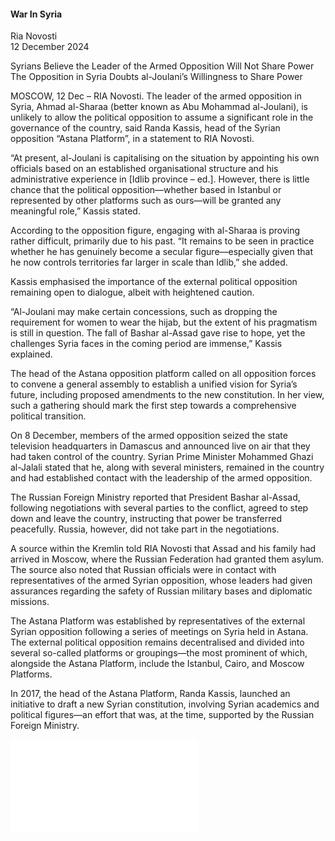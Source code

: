 <h4>War In Syria</h4>

Ria Novosti  
12 December 2024

Syrians Believe the Leader of the Armed Opposition Will Not Share Power The Opposition in Syria Doubts al-Joulani’s Willingness to Share Power

MOSCOW, 12 Dec – RIA Novosti. The leader of the armed opposition in Syria, Ahmad al-Sharaa (better known as Abu Mohammad al-Joulani), is unlikely to allow the political opposition to assume a significant role in the governance of the country, said Randa Kassis, head of the Syrian opposition “Astana Platform”, in a statement to RIA Novosti.

“At present, al-Joulani is capitalising on the situation by appointing his own officials based on an established organisational structure and his administrative experience in \[Idlib province – ed.\]. However, there is little chance that the political opposition—whether based in Istanbul or represented by other platforms such as ours—will be granted any meaningful role,” Kassis stated.

According to the opposition figure, engaging with al-Sharaa is proving rather difficult, primarily due to his past. “It remains to be seen in practice whether he has genuinely become a secular figure—especially given that he now controls territories far larger in scale than Idlib,” she added.

Kassis emphasised the importance of the external political opposition remaining open to dialogue, albeit with heightened caution.

“Al-Joulani may make certain concessions, such as dropping the requirement for women to wear the hijab, but the extent of his pragmatism is still in question. The fall of Bashar al-Assad gave rise to hope, yet the challenges Syria faces in the coming period are immense,” Kassis explained.

The head of the Astana opposition platform called on all opposition forces to convene a general assembly to establish a unified vision for Syria’s future, including proposed amendments to the new constitution. In her view, such a gathering should mark the first step towards a comprehensive political transition.

On 8 December, members of the armed opposition seized the state television headquarters in Damascus and announced live on air that they had taken control of the country. Syrian Prime Minister Mohammed Ghazi al-Jalali stated that he, along with several ministers, remained in the country and had established contact with the leadership of the armed opposition.

The Russian Foreign Ministry reported that President Bashar al-Assad, following negotiations with several parties to the conflict, agreed to step down and leave the country, instructing that power be transferred peacefully. Russia, however, did not take part in the negotiations.

A source within the Kremlin told RIA Novosti that Assad and his family had arrived in Moscow, where the Russian Federation had granted them asylum. The source also noted that Russian officials were in contact with representatives of the armed Syrian opposition, whose leaders had given assurances regarding the safety of Russian military bases and diplomatic missions.

The Astana Platform was established by representatives of the external Syrian opposition following a series of meetings on Syria held in Astana. The external political opposition remains decentralised and divided into several so-called platforms or groupings—the most prominent of which, alongside the Astana Platform, include the Istanbul, Cairo, and Moscow Platforms.

In 2017, the head of the Astana Platform, Randa Kassis, launched an initiative to draft a new Syrian constitution, involving Syrian academics and political figures—an effort that was, at the time, supported by the Russian Foreign Ministry.

![](9-RiaNovosti.pdf)
<p></p>

